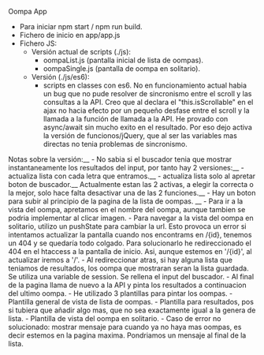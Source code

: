 Oompa App

- Para iniciar npm start / npm run build.
- Fichero de inicio en app/app.js
- Fichero JS:
    - Versión actual de scripts (./js): 
        - oompaList.js (pantalla inicial de lista de oompas).
        - oompaSingle.js (pantalla de oompa en solitario).
    - Versión (./js/es6):
        - scripts en classes con es6. No en funcionamiento actual
            habia un bug que no pude resolver de sincronismo entre
            el scroll y las consultas a la API. Creo que al declara
            el "this.isScrollable" en el ajax no hacia efecto por
            un pequeño desfase entre el scroll y la llamada a la función
            de llamada a la API. He provado con async/await sin mucho exito en el resultado.
            Por eso dejo activa la versión de funcionos/jQuery, que al
            ser las variables mas directas no tenia problemas de sincronismo.

Notas sobre la versión:__
    - No sabia si el buscador tenia que mostrar instantaneamente los
        resultados del input, por tanto hay 2 versiones:__
            - actualiza lista con cada letra que entramos.__
            - actualiza lista solo al apretar boton de buscador.__
        Actualmente estan las 2 activas, a elegir la correcta o la 
        mejor, solo hace falta desactivar una de las 2 funciones.__
    - Hay un boton para subir al principio de la pagina de la
        lista de oompas. __
    - Para ir a la vista del oompa, apretamos en el nombre del oompa,
        aunque tambien se podria implementar al clicar imagen.
        - Para navegar a la vista del oompa en solitario, utilizo 
            un pushState para cambiar la url.
        Esto provoca un error si intentamos actualizar la pantalla cuando
        nos encontrams en /{id}, tenemos un 404 y se quedaría todo colgado. Para solucionarlo he redireccionado el 404 en el
        htaccess a la pantalla de inicio. Asi, aunque estemos en '/{id}',
        al actualizar iremos a '/'.
    - Al redireccionar atras, si hay alguna lista que teniamos de resultados, los oompa que mostraran seran la lista guardada.
    Se utiliza una variable de session. Se rellena el input del buscador.
    - Al final de la pagina llama de nuevo a la API y pinta los resultados a continuacion del ultimo oompa.
    - He utilizado 3 plantillas para pintar los oompas.
        - Plantilla general de vista de lista de oompas.
        - Plantilla para resultados, pos si tubiera que añadir algo mas,
            que no sea exactamente igual a la genera de lista.
        - Plantilla de vista del oompa en solitario.
    - Caso de error no solucionado: mostrar mensaje para cuando ya no
        haya mas oompas, es decir estemos en la pagina maxima. Pondriamos
        un mensaje al final de la lista.
